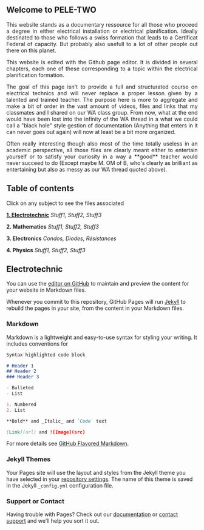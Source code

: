## Welcome to PELE-TWO
<div align="justify">
  <p>
This website stands as a documentary ressource for all those who proceed a degree in either electrical installation or electrical planification. Ideally destinated to those   who follows a swiss formation that leads to a Certificat Federal of capacity. But probably also usefull to a lot of other people out there on this planet.
  </p>
  <p>
This website is edited with the Github page editor. It is divided in several chapters, each one of these corresponding to a topic within the electrical planification formation.
  </p>
  <p>
The goal of this page isn't to provide a full and structurated course on electrical technics and will never replace a proper lesson given by a talented and trained teacher. The purpose here is more to aggregate and make a bit of order in the vast amount of videos, files and links that my classmates and I shared on our WA class group. From now, what at the end would have been lost into the infinity of the WA thread in a what we could call a "black hole" style gestion of documentation (Anything that enters in it can never goes out again) will now at least be a bit more organized.
  </p> 
  <p>
Often really interesting though also most of the time totally useless in an academic perspective, all those files are clearly meant either to entertain yourself or to satisfy your curiosity in a way a **good** teacher would never succeed to do (Except maybe M. OM of B, who's clearly as brilliant as entertaining but also as messy as our WA thread quoted above).
  </p>
</div>

## Table of contents
Click on any subject to see the files associated
  
  [**1. Electrotechnic**](https://bkovsky.github.io/PELE2-Electrotechnic/)
   _Stuff1, Stuff2, Stuff3_
  
  **2. Mathematics**
   _Stuff1, Stuff2, Stuff3_
  
  **3. Electronics**
   _Condos, Diodes, Résistances_
  
  **4. Physics**
   _Stuff1, Stuff2, Stuff3_
  

## Electrotechnic

 
You can use the [editor on GitHub](https://github.com/BKovsky/PELE2/edit/main/README.md) to maintain and preview the content for your website in Markdown files.

Whenever you commit to this repository, GitHub Pages will run [Jekyll](https://jekyllrb.com/) to rebuild the pages in your site, from the content in your Markdown files.

### Markdown

Markdown is a lightweight and easy-to-use syntax for styling your writing. It includes conventions for

```markdown
Syntax highlighted code block

# Header 1
## Header 2
### Header 3

- Bulleted
- List

1. Numbered
2. List

**Bold** and _Italic_ and `Code` text

[Link](url) and ![Image](src)
```

For more details see [GitHub Flavored Markdown](https://guides.github.com/features/mastering-markdown/).

### Jekyll Themes

Your Pages site will use the layout and styles from the Jekyll theme you have selected in your [repository settings](https://github.com/BKovsky/PELE2/settings/pages). The name of this theme is saved in the Jekyll `_config.yml` configuration file.

### Support or Contact

Having trouble with Pages? Check out our [documentation](https://docs.github.com/categories/github-pages-basics/) or [contact support](https://support.github.com/contact) and we’ll help you sort it out.
